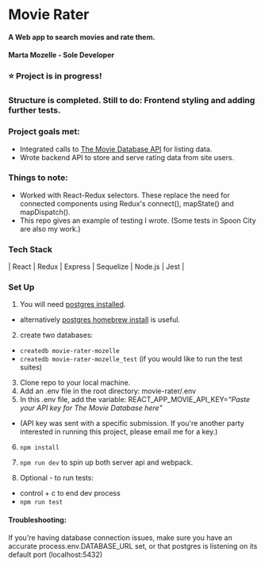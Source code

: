 # Movie Rater
#### A Web app to search movies and rate them.
#### Marta Mozelle - Sole Developer

### ⭐  Project is in progress! 
### Structure is completed. Still to do: Frontend styling and adding further tests. 

### Project goals met: 
- Integrated calls to [The Movie Database API](themoviedb.org) for listing data. 
- Wrote backend API to store and serve rating data from site users. 

### Things to note:
- Worked with React-Redux selectors. These replace the need for connected components using Redux's connect(), mapState() and mapDispatch().
- This repo gives an example of testing I wrote. (Some tests in Spoon City are also my work.)

### Tech Stack
| React | Redux | Express | Sequelize | Node.js | Jest |

### Set Up
1) You will need [postgres installed](https://www.postgresql.org/download/). 
* alternatively [postgres homebrew install](https://wiki.postgresql.org/wiki/Homebrew) is useful.
2) create two databases: 
* `createdb movie-rater-mozelle`
* `createdb movie-rater-mozelle_test`   (if you would like to run the test suites) 
3) Clone repo to your local machine.
4) Add an .env file in the root directory: movie-rater/.env
5) In this .env file, add the variable: REACT_APP_MOVIE_API_KEY=*"Paste your API key for The Movie Database here"*
* (API key was sent with a specific submission. If you're another party interested in running this project, please email me for a key.)
6) `npm install`
7) `npm run dev` to spin up both server api and webpack. 

8) Optional - to run tests: 
* control + c to end dev process
* `npm run test`

#### Troubleshooting:
If you're having database connection issues, make sure you have an accurate process.env.DATABASE_URL set, or that postgres is listening on its default port (localhost:5432)

